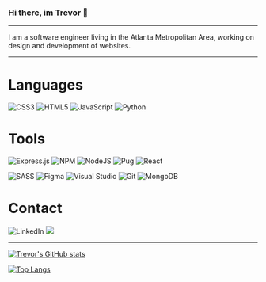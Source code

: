### Hi there, im Trevor 👋
***
I am a software engineer living in the Atlanta Metropolitan Area, working on design and development of websites.

***
# Languages
![CSS3](https://img.shields.io/badge/css3-%231572B6.svg?style=for-the-badge&logo=css3&logoColor=white)
![HTML5](https://img.shields.io/badge/html5-%23E34F26.svg?style=for-the-badge&logo=html5&logoColor=white)
![JavaScript](https://img.shields.io/badge/javascript-%23323330.svg?style=for-the-badge&logo=javascript&logoColor=%23F7DF1E)
![Python](https://img.shields.io/badge/python-3670A0?style=for-the-badge&logo=python&logoColor=ffdd54)

# Tools
![Express.js](https://img.shields.io/badge/express.js-%23404d59.svg?style=for-the-badge&logo=express&logoColor=%2361DAFB)
![NPM](https://img.shields.io/badge/NPM-%23000000.svg?style=for-the-badge&logo=npm&logoColor=white)
![NodeJS](https://img.shields.io/badge/node.js-6DA55F?style=for-the-badge&logo=node.js&logoColor=white)
![Pug](https://img.shields.io/badge/Pug-FFF?style=for-the-badge&logo=pug&logoColor=A86454)
![React](https://img.shields.io/badge/react-%2320232a.svg?style=for-the-badge&logo=react&logoColor=%2361DAFB)

![SASS](https://img.shields.io/badge/SASS-hotpink.svg?style=for-the-badge&logo=SASS&logoColor=white)
![Figma](https://img.shields.io/badge/figma-%23F24E1E.svg?style=for-the-badge&logo=figma&logoColor=white)
![Visual Studio](https://img.shields.io/badge/Visual%20Studio-5C2D91.svg?style=for-the-badge&logo=visual-studio&logoColor=white)
![Git](https://img.shields.io/badge/git-%23F05033.svg?style=for-the-badge&logo=git&logoColor=white)
![MongoDB](https://img.shields.io/badge/MongoDB-%234ea94b.svg?style=for-the-badge&logo=mongodb&logoColor=white)


# Contact
![LinkedIn](https://img.shields.io/badge/linkedin-%230077B5.svg?style=for-the-badge&logo=linkedin&logoColor=white)
<a href="https://trevormwangi.com"><img src="https://img.shields.io/badge/-Personal_Website-000000?style=flat-square&logo=Coderwall&logoColor=white" />  </a>




***
[![Trevor's GitHub stats](https://github-readme-stats.vercel.app/api?username=treymeetsworld&count_private=true&bg_color=30,e96443,904e95&title_color=fff&text_color=fff)](https://github.com/treymeetsworld/github-readme-stats)

[![Top Langs](https://github-readme-stats.vercel.app/api/top-langs/?username=treymeetsworld&bg_color=30,e96443,904e95&title_color=fff&text_color=fff)](https://github.com/treymeetsworld/github-readme-stats)

<!--
**treymeetsworld/treymeetsworld** is a ✨ _special_ ✨ repository because its `README.md` (this file) appears on your GitHub profile.


